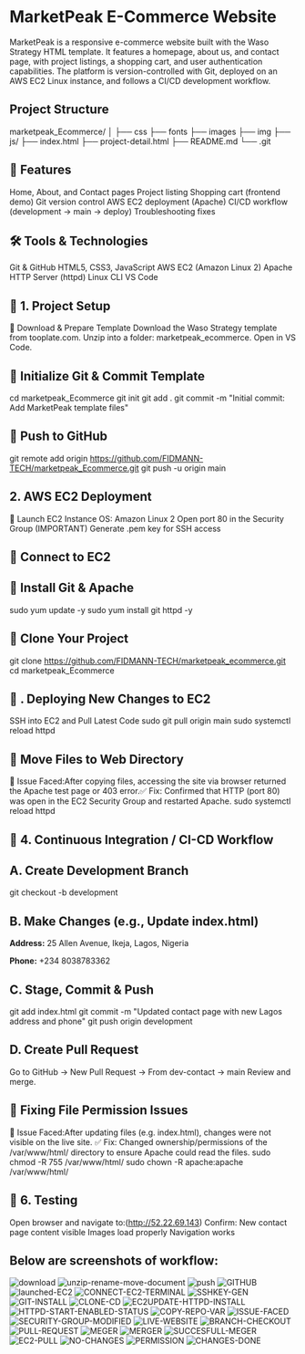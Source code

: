 # MarketPeak E-Commerce Website

MarketPeak is a responsive e-commerce website built with the Waso Strategy HTML template. It features a homepage, about us, and contact page, with project listings, a shopping cart, and user authentication capabilities. The platform is version-controlled with Git, deployed on an AWS EC2 Linux instance, and follows a CI/CD development workflow.

## Project Structure
marketpeak_Ecommerce/
│
├── css
├── fonts
├── images
├── img
├── js/
├── index.html
├── project-detail.html
├── README.md
└── .git

## 🚀 Features

Home, About, and Contact pages
Project listing
Shopping cart (frontend demo)
Git version control
AWS EC2 deployment (Apache)
CI/CD workflow (development → main → deploy)
Troubleshooting fixes

## 🛠️ Tools & Technologies

Git & GitHub
HTML5, CSS3, JavaScript
AWS EC2 (Amazon Linux 2)
Apache HTTP Server (httpd)
Linux CLI
VS Code

## 🧱 1. Project Setup

🔸 Download & Prepare Template
Download the Waso Strategy template from tooplate.com.
Unzip into a folder: marketpeak_ecommerce.
Open in VS Code.

## 🔸 Initialize Git & Commit Template
cd marketpeak_Ecommerce
git init
git add .
git commit -m "Initial commit: Add MarketPeak template files"

## 🔸 Push to GitHub
git remote add origin https://github.com/FIDMANN-TECH/marketpeak_Ecommerce.git
git push -u origin main

##  2. AWS EC2 Deployment

🔸 Launch EC2 Instance
OS: Amazon Linux 2
Open port 80 in the Security Group (IMPORTANT)
Generate .pem key for SSH access

## 🔸 Connect to EC2

## 🔸 Install Git & Apache
sudo yum update -y
sudo yum install git httpd -y

## 🔸 Clone Your Project
git clone https://github.com/FIDMANN-TECH/marketpeak_ecommerce.git
cd marketpeak_Ecommerce

## 🔁 . Deploying New Changes to EC2
SSH into EC2 and Pull Latest Code
sudo git pull origin main
sudo systemctl reload httpd

## 🔸 Move Files to Web Directory
🛑 Issue Faced:After copying files, accessing the site via browser returned the Apache test page or 403 error.✅ Fix: Confirmed that HTTP (port 80) was open in the EC2 Security Group and restarted Apache.
sudo systemctl reload httpd

## 🔄 4. Continuous Integration / CI-CD Workflow

## A. Create Development Branch
git checkout -b development

## B. Make Changes (e.g., Update index.html)
<p><strong>Address:</strong> 25 Allen Avenue, Ikeja, Lagos, Nigeria</p>
<p><strong>Phone:</strong> +234 8038783362</p>

## C. Stage, Commit & Push
git add index.html
git commit -m "Updated contact page with new Lagos address and phone"
git push origin development

## D. Create Pull Request

Go to GitHub → New Pull Request → From dev-contact → main
Review and merge.

## 🔐  Fixing File Permission Issues
🛑 Issue Faced:After updating files (e.g. index.html), changes were not visible on the live site.
✅ Fix: Changed ownership/permissions of the /var/www/html/ directory to ensure Apache could read the files.
sudo chmod -R 755 /var/www/html/
sudo chown -R apache:apache /var/www/html/

## 🧪 6. Testing

Open browser and navigate to:(http://52.22.69.143)
Confirm:
New contact page content visible
Images load properly
Navigation works

## Below are screenshots of workflow:
![download](./img/Screenshot-1.png)
![unzip-rename-move-document](./img/Screenshot-2.png)
![push](./img/Screenshot-3.png)
![GITHUB](./img/Screenshot-6.png)
![launched-EC2](./img/Screenshot-7.png)
![CONNECT-EC2-TERMINAL](./img/Screenshot-8.png)
![SSHKEY-GEN](./img/Screenshot-9.png)
![GIT-INSTALL](./img/Screenshot-10.png)
![CLONE-CD](./img/Screenshot-11.png)
![EC2UPDATE-HTTPD-INSTALL](./img/Screenshot-13.png)
![HTTPD-START-ENABLED-STATUS](./img/Screenshot-14.png)
![COPY-REPO-VAR](./img/Screenshot-15.png)
![ISSUE-FACED](./img/Screenshot-16.png)
![SECURITY-GROUP-MODIFIED](./img/Screenshot-19.png)
![LIVE-WEBSITE](./img/Screenshot-21.png)
![BRANCH-CHECKOUT](./img/Screenshot-22.png)
![PULL-REQUEST](./img/Screenshot-23.png)
![MEGER](./img/Screenshot-24.png)
![MERGER](./img/Screenshot-25.png)
![SUCCESFULL-MEGER](./img/Screenshot-26.png)
![EC2-PULL](./img/Screenshot-27.png)
![NO-CHANGES](./img/unknown_027.png)
![PERMISSION](./img/PERMISSION.png)
![CHANGES-DONE](./img/unknown_028.png)
